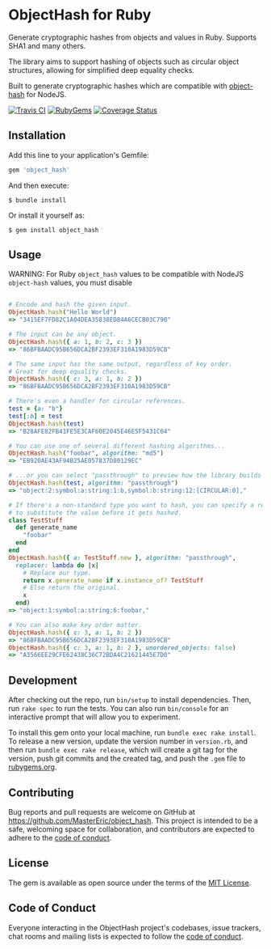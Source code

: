 # ObjectHash for Ruby

Generate cryptographic hashes from objects and values in Ruby. Supports SHA1 and many others.

The library aims to support hashing of objects such as circular object structures, allowing for simplified deep equality checks.

Built to generate cryptographic hashes which are compatible with [object-hash](https://github.com/puleos/object-hash) for NodeJS.

[![Travis CI](https://img.shields.io/travis/com/mastereric/object_hash/master)](https://travis-ci.com/github/MasterEric/object_hash)
[![RubyGems](https://)](https://img.shields.io/gem/dv/object_hash/stable)
[![Coverage Status](https://coveralls.io/github/MasterEric/object_hash)](https://img.shields.io/coveralls/github/MasterEric/object_hash/master)

## Installation

Add this line to your application's Gemfile:

```ruby
gem 'object_hash'
```

And then execute:

    $ bundle install

Or install it yourself as:

    $ gem install object_hash

## Usage

WARNING: For Ruby `object_hash` values to be compatible with NodeJS `object-hash` values, you must disable 

```ruby

# Encode and hash the given input.
ObjectHash.hash("Hello World")
=> "3415EF7FD82C1A04DEA35838ED84A6CECB03C790"

# The input can be any object.
ObjectHash.hash({ a: 1, b: 2, c: 3 })
=> "86BFBAADC95B656DCA2BF2393EF310A1983D59CB"

# The same input has the same output, regardless of key order.
# Great for deep equality checks.
ObjectHash.hash({ c: 3, a: 1, b: 2 })
=> "86BFBAADC95B656DCA2BF2393EF310A1983D59CB"

# There's even a handler for circular references.
test = {a: "b"}
test[:b] = test
ObjectHash.hash(test)
=> "B28AFE82FB41FE5E3CAF60E2045E46E5F5431C04"

# You can use one of several different hashing algorithms...
ObjectHash.hash("foobar", algorithm: "md5")
=> "EB920AE43AF94B25AE057837D80129EC"

# ...or you can select "passthrough" to preview how the library builds hashes.
ObjectHash.hash(test, algorithm: "passthrough")
=> "object:2:symbol:a:string:1:b,symbol:b:string:12:[CIRCULAR:0],"

# If there's a non-standard type you want to hash, you can specify a replacer
# to substitute the value before it gets hashed.
class TestStuff
  def generate_name
    "foobar"
  end
end
ObjectHash.hash({ a: TestStuff.new }, algorithm: "passthrough",
  replacer: lambda do |x|
    # Replace our type.
    return x.generate_name if x.instance_of? TestStuff
    # Else return the original.
    x
  end)
=> "object:1:symbol:a:string:6:foobar,"

# You can also make key order matter.
ObjectHash.hash({ c: 3, a: 1, b: 2 })
=> "86BFBAADC95B656DCA2BF2393EF310A1983D59CB"
ObjectHash.hash({ c: 3, a: 1, b: 2 }, unordered_objects: false)
=> "A3566EE29CFE62438C36C72BDA4C21621445E7D0"

```

## Development

After checking out the repo, run `bin/setup` to install dependencies. Then, run `rake spec` to run the tests. You can also run `bin/console` for an interactive prompt that will allow you to experiment.

To install this gem onto your local machine, run `bundle exec rake install`. To release a new version, update the version number in `version.rb`, and then run `bundle exec rake release`, which will create a git tag for the version, push git commits and the created tag, and push the `.gem` file to [rubygems.org](https://rubygems.org).

## Contributing

Bug reports and pull requests are welcome on GitHub at https://github.com/MasterEric/object_hash. This project is intended to be a safe, welcoming space for collaboration, and contributors are expected to adhere to the [code of conduct](https://github.com/MasterEric/object_hash/blob/master/CODE_OF_CONDUCT.md).

## License

The gem is available as open source under the terms of the [MIT License](https://opensource.org/licenses/MIT).

## Code of Conduct

Everyone interacting in the ObjectHash project's codebases, issue trackers, chat rooms and mailing lists is expected to follow the [code of conduct](https://github.com/MasterEric/object_hash/blob/master/CODE_OF_CONDUCT.md).
